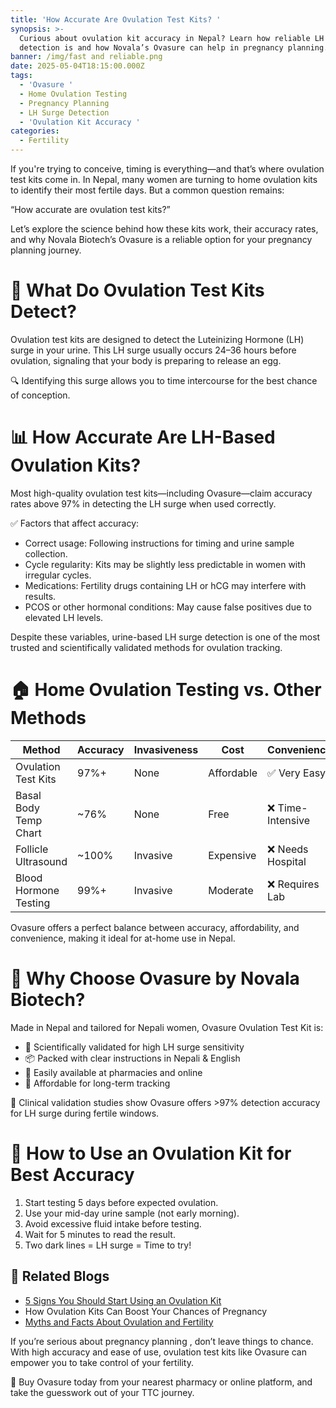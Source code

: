 ```yaml
---
title: 'How Accurate Are Ovulation Test Kits? '
synopsis: >-
  Curious about ovulation kit accuracy in Nepal? Learn how reliable LH surge
  detection is and how Novala’s Ovasure can help in pregnancy planning.
banner: /img/fast and reliable.png
date: 2025-05-04T18:15:00.000Z
tags:
  - 'Ovasure '
  - Home Ovulation Testing
  - Pregnancy Planning
  - LH Surge Detection
  - 'Ovulation Kit Accuracy '
categories:
  - Fertility
---
```


If you're trying to conceive, timing is everything—and that’s where ovulation test kits come in. In Nepal, many women are turning to home ovulation kits to identify their most fertile days. But a common question remains:

“How accurate are ovulation test kits?”

Let’s explore the science behind how these kits work, their accuracy rates, and why Novala Biotech’s Ovasure is a reliable option for your pregnancy planning journey.

# 🧪 What Do Ovulation Test Kits Detect?

Ovulation test kits are designed to detect the Luteinizing Hormone (LH) surge in your urine. This LH surge usually occurs 24–36 hours before ovulation, signaling that your body is preparing to release an egg.

🔍 Identifying this surge allows you to time intercourse for the best chance of conception.

# 📊 How Accurate Are LH-Based Ovulation Kits?

Most high-quality ovulation test kits—including Ovasure—claim accuracy rates above 97% in detecting the LH surge when used correctly.

✅ Factors that affect accuracy:

* Correct usage: Following instructions for timing and urine sample collection.
* Cycle regularity: Kits may be slightly less predictable in women with irregular cycles.
* Medications: Fertility drugs containing LH or hCG may interfere with results.
* PCOS or other hormonal conditions: May cause false positives due to elevated LH levels.

Despite these variables, urine-based LH surge detection is one of the most trusted and scientifically validated methods for ovulation tracking.

# 🏠 Home Ovulation Testing vs. Other Methods

| Method                | Accuracy | Invasiveness | Cost       | Convenience      |
| --------------------- | -------- | ------------ | ---------- | ---------------- |
| Ovulation Test Kits   | 97%+     | None         | Affordable | ✅ Very Easy      |
| Basal Body Temp Chart | \~76%    | None         | Free       | ❌ Time-Intensive |
| Follicle Ultrasound   | \~100%   | Invasive     | Expensive  | ❌ Needs Hospital |
| Blood Hormone Testing | 99%+     | Invasive     | Moderate   | ❌ Requires Lab   |

Ovasure offers a perfect balance between accuracy, affordability, and convenience, making it ideal for at-home use in Nepal.

# 🌟 Why Choose Ovasure by Novala Biotech?

Made in Nepal and tailored for Nepali women, Ovasure Ovulation Test Kit is:

* 🧪 Scientifically validated for high LH surge sensitivity
* 📦 Packed with clear instructions in Nepali & English
* 🛒 Easily available at pharmacies and online
* 💸 Affordable for long-term tracking

🔬 Clinical validation studies show Ovasure offers >97% detection accuracy for LH surge during fertile windows.

# 📝 How to Use an Ovulation Kit for Best Accuracy

1. Start testing 5 days before expected ovulation.
2. Use your mid-day urine sample (not early morning).
3. Avoid excessive fluid intake before testing.
4. Wait for 5 minutes to read the result.
5. Two dark lines = LH surge = Time to try!

## 🔗 Related Blogs

* [5 Signs You Should Start Using an Ovulation Kit](https://novala.com.np/blog/2025/05/04/5-signs-you-should-start-using-an-ovulation-test-kit/)
* How Ovulation Kits Can Boost Your Chances of Pregnancy
* [Myths and Facts About Ovulation and Fertility](https://novala.com.np/blog/2025/05/04/myths-and-facts-about-ovulation-and-fertility/)

If you’re serious about pregnancy planning , don’t leave things to chance. With high accuracy and ease of use, ovulation test kits like Ovasure can empower you to take control of your fertility.

🎯 Buy Ovasure today from your nearest pharmacy or online platform, and take the guesswork out of your TTC journey.
